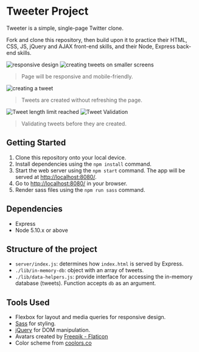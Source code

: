 # Tweeter Project

Tweeter is a simple, single-page Twitter clone.

Fork and clone this repository, then build upon it to practice their HTML, CSS, JS, jQuery and AJAX front-end skills, and their Node, Express back-end skills.

![responsive design](https://media3.giphy.com/media/mDiZD7VUW6GwFevPdi/giphy.gif?cid=790b761160e272e452e23695b76d2d4daa9be4b88194fcba&rid=giphy.gif&ct=g)
![creating tweets on smaller screens](https://media3.giphy.com/media/VvtGz3jm0fKvcS6x3n/giphy.gif?cid=790b761149230b33b91506df719a1584814939082a62d462&rid=giphy.gif&ct=g)
> Page will be responsive and mobile-friendly.

![creating a tweet](https://media2.giphy.com/media/ZT3qb4HKH5RdQcmUJa/giphy.gif?cid=790b761140aa3a5f2bc4b8d7aadfd680a350cfafbd6d5616&rid=giphy.gif&ct=g)
> Tweets are created without refreshing the page.

![Tweet length limit reached](https://media1.giphy.com/media/DfcKeSzOJxgsnDwSDv/giphy.gif?cid=790b7611a18108961117b965752b27fe7eeb84aa57ee7297&rid=giphy.gif&ct=g)
![Tweet Validation](https://media0.giphy.com/media/hFT4PnOk9i4oDoMEwx/giphy.gif?cid=790b76113a94506f4c00807266a5b4b05129e36d3e87ba62&rid=giphy.gif&ct=g)
> Validating tweets before they are created.



## Getting Started

1. Clone this repository onto your local device.
2. Install dependencies using the `npm install` command.
3. Start the web server using the `npm start` command. The app will be served at <http://localhost:8080/>.
4. Go to <http://localhost:8080/> in your browser.
5. Render sass files using the `npm run sass` command.

## Dependencies

- Express
- Node 5.10.x or above

## Structure of the project

- `server/index.js`: determines how `index.html` is served by Express. 
- `./lib/in-memory-db`: object with an array of tweets.
- `./lib/data-helpers.js`: provide interface for accessing the in-memory database (tweets). Function accepts `db` as an argument.

## Tools Used

- Flexbox for layout and media queries for responsive design.
- [Sass](https://sass-lang.com/documentation/) for styling.
- [jQuery](https://api.jquery.com/) for DOM manipulation.
- Avatars created by [Freepik - Flaticon](https://www.flaticon.com/free-icons/man)
- Color scheme from [coolors.co](https://coolors.co/palette/264653-2a9d8f-e9c46a-f4a261-e76f51)
